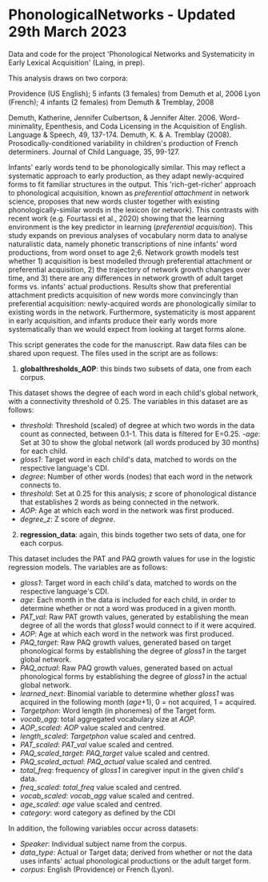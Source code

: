 # PhonologicalNetworks - Updated 29th March 2023

Data and code for the project 'Phonological Networks and Systematicity in Early Lexical Acquisition' (Laing, in prep).

This analysis draws on two corpora:

Providence (US English); 5 infants (3 females) from Demuth et al, 2006
Lyon (French); 4 infants (2 females) from Demuth & Tremblay, 2008

Demuth, Katherine, Jennifer Culbertson, & Jennifer Alter. 2006. Word-minimality, Epenthesis, and Coda Licensing in the Acquisition of English. Language & Speech, 49, 137-174.
Demuth, K. & A. Tremblay (2008). Prosodically-conditioned variability in children's production of French determiners. Journal of Child Language, 35, 99-127.

Infants' early words tend to be phonologically similar. This may reflect a systematic approach to early production, as they adapt newly-acquired forms to fit familiar structures in the output. This 'rich-get-richer' approach to phonological acquisition, known as *preferential attachment* in network science, proposes that new words cluster together with existing phonologically-similar words in the lexicon (or network). This contrasts with recent work (e.g. Fourtassi et al., 2020) showing that the learning environment is the key predictor in learning (*preferential acquisition*). This study expands on previous analyses of vocabulary norm data to analyse naturalistic data, namely phonetic transcriptions of nine infants' word productions, from word onset to age 2;6. Network growth models test whether 1) acquisition is best modelled through preferential attachment or preferential acquisition, 2) the trajectory of network growth changes over time, and 3) there are any differences in network growth of adult target forms vs. infants' actual productions. Results show that preferential attachment predicts acquisition of new words more convincingly than preferential acquisition: newly-acquired words are phonologically similar to existing words in the network. Furthermore, systematicity is most apparent in early acquisition, and infants produce their early words more systematically than we would expect from looking at target forms alone.

This script generates the code for the manuscript. Raw data files can be shared upon request. The files used in the script are as follows:

1. **globalthresholds_AOP**: this binds two subsets of data, one from each corpus.

This dataset shows the degree of each word in each child's global network, with a connectivity threshold of 0.25. 
The variables in this dataset are as follows:

- *threshold*: Threshold (scaled) of degree at which two words in the data count as connected, between 0.1-1. This data is filtered for E=0.25.
-*age*: Set at 30 to show the global network (all words produced by 30 months) for each child.
- *gloss1*: Target word in each child's data, matched to words on the respective language's CDI.
- *degree*: Number of other words (nodes) that each word in the network connects to.
- *threshold*: Set at 0.25 for this analysis; z score of phonological distance that establishes 2 words as being connected in the network.
- *AOP*: Age at which each word in the network was first produced.
- *degree_z*: Z score of *degree*.


2. **regression_data**: again, this binds together two sets of data, one for each corpus.

This dataset includes the PAT and PAQ growth values for use in the logistic regression models. The variables are as follows:

- *gloss1*: Target word in each child's data, matched to words on the respective language's CDI.
- *age*: Each month in the data is included for each child, in order to determine whether or not a word was produced in a given month.
- *PAT_val*: Raw PAT growth values, generated by establishing the mean degree of all the words that *gloss1* would connect to if it were acquired.
- *AOP*: Age at which each word in the network was first produced.
- *PAQ_target*: Raw PAQ growth values, generated based on target phonological forms by establishing the degree of *gloss1* in the target global network.
- *PAQ_actual*: Raw PAQ growth values, generated based on actual phonological forms by establishing the degree of *gloss1* in the actual global network.
- *learned_next*: Binomial variable to determine whether *gloss1* was acquired in the following month (*age*+1), 0 = not acquired, 1 = acquired.
- *Targetphon*: Word length (in phonemes) of the Target form.
- *vocab_agg*: total aggregated vocabulary size at *AOP*.
- *AOP_scaled*: *AOP* value scaled and centred.
- *length_scaled*: *Targetphon* value scaled and centred.
- *PAT_scaled*: *PAT_val* value scaled and centred.
- *PAQ_scaled_target*: *PAQ_target* value scaled and centred.
- *PAQ_scaled_actual*: *PAQ_actual* value scaled and centred.
- *total_freq*: frequency of *gloss1* in caregiver input in the given child's data.
- *freq_scaled*: *total_freq* value scaled and centred.
- *vocab_scaled*: *vocab_agg* value scaled and centred.
- *age_scaled*: *age* value scaled and centred.
- *category*: word category as defined by the CDI

In addition, the following variables occur across datasets:

- *Speaker*: Individual subject name from the corpus.
- *data_type*: Actual or Target data; derived from whether or not the data uses infants' actual phonological productions or the adult target form.
- *corpus*: English (Providence) or French (Lyon).
